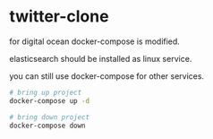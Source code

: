 # twitter-clone

for digital ocean docker-compose is modified.

elasticsearch should be installed as linux service.

you can still use docker-compose for other services.

```bash
# bring up project
docker-compose up -d

# bring down project
docker-compose down
```
